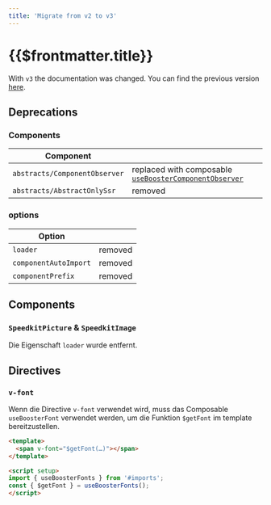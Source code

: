 ```yaml
---
title: 'Migrate from v2 to v3'
---
```


# {{$frontmatter.title}}

With `v3` the documentation was changed. You can find the previous version [here](https://nuxt-speedkit.grabarzundpartner.dev/).

## Deprecations

### Components

| Component                     |                                                                                      |
| ----------------------------- | ------------------------------------------------------------------------------------ |
| `abstracts/ComponentObserver` | replaced with composable [`useBoosterComponentObserver`](/composables/useBoosterComponentObserver) |
| `abstracts/AbstractOnlySsr`   | removed                                                                              |

### options

| Option                |         |
| --------------------- | ------- |
| `loader`              | removed |
| `componentAutoImport` | removed |
| `componentPrefix`     | removed |

## Components

### `SpeedkitPicture` & `SpeedkitImage`

Die Eigenschaft `loader` wurde entfernt.

## Directives

### `v-font`

Wenn die Directive `v-font` verwendet wird, muss das Composable `useBoosterFont` verwendet werden,
um die Funktion `$getFont` im template bereitzustellen.

```html
<template>
  <span v-font="$getFont(…)"></span>
</template>

<script setup>
import { useBoosterFonts } from '#imports';
const { $getFont } = useBoosterFonts();
</script>
```
